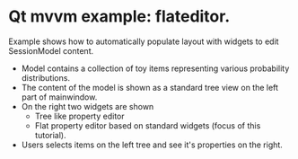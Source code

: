 # Qt mvvm example: flateditor.

Example shows how to automatically populate layout with widgets to edit SessionModel content.

+ Model contains a collection of toy items representing various probability distributions.
+ The content of the model is shown as a standard tree view on the left part of mainwindow.
+ On the right two widgets are shown
  + Tree like property editor
  + Flat property editor based on standard widgets (focus of this tutorial).
+ Users selects items on the left tree and see it's properties on the right.

